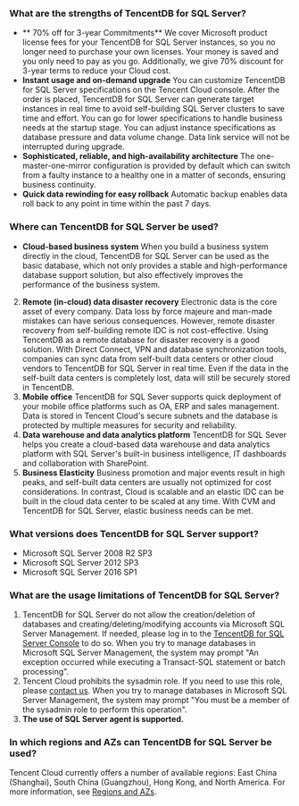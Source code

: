 ### What are the strengths of TencentDB for SQL Server?
- ** 70% off for 3-year Commitments**
We cover Microsoft product license fees for your TencentDB for SQL Server instances, so you no longer need to purchase your own licenses. Your money is saved and you only need to pay as you go. Additionally, we give 70% discount for 3-year terms to reduce your Cloud cost.
- **Instant usage and on-demand upgrade**
You can customize TencentDB for SQL Server specifications on the Tencent Cloud console. After the order is placed, TencentDB for SQL Server can generate target instances in real time to avoid self-building SQL Server clusters to save time and effort. You can go for lower specifications to handle business needs at the startup stage. You can adjust instance specifications as database pressure and data volume change. Data link service will not be interrupted during upgrade.
- **Sophisticated, reliable, and high-availability architecture**
The one-master-one-mirror configuration is provided by default which can switch from a faulty instance to a healthy one in a matter of seconds, ensuring business continuity.
- **Quick data rewinding for easy rollback**
Automatic backup enables data roll back to any point in time within the past 7 days.

### Where can TencentDB for SQL Server be used?
- **Cloud-based business system**
When you build a business system directly in the cloud, TencentDB for SQL Server can be used as the basic database, which not only provides a stable and high-performance database support solution, but also effectively improves the performance of the business system.
2. **Remote (in-cloud) data disaster recovery**
Electronic data is the core asset of every company. Data loss by force majeure and man-made mistakes can have serious consequences. However, remote disaster recovery from self-building remote IDC is not cost-effective. Using TencentDB as a remote database for disaster recovery is a good solution.
With Direct Connect, VPN and database synchronization tools, companies can sync data from self-built data centers or other cloud vendors to TencentDB for SQL Server in real time. Even if the data in the self-built data centers is completely lost, data will still be securely stored in TencentDB.
3. **Mobile office**
TencentDB for SQL Sever supports quick deployment of your mobile office platforms such as OA, ERP and sales management. Data is stored in Tencent Cloud's secure subnets and the database is protected by multiple measures for security and reliability.
4. **Data warehouse and data analytics platform**
TencentDB for SQL Sever helps you create a cloud-based data warehouse and data analytics platform with SQL Server's built-in business intelligence, IT dashboards and collaboration with SharePoint.
5. **Business Elasticity**
Business promotion and major events result in high peaks, and self-built data centers are usually not optimized for cost considerations. In contrast, Cloud is scalable and an elastic IDC can be built in the cloud data center to be scaled at any time. With CVM and TencentDB for SQL Server, elastic business needs can be met.

### What versions does TencentDB for SQL Server support?
- Microsoft SQL Server 2008 R2 SP3
- Microsoft SQL Server 2012 SP3
- Microsoft SQL Server 2016 SP1

### What are the usage limitations of TencentDB for SQL Server?
1. TencentDB for SQL Server do not allow the creation/deletion of databases and creating/deleting/modifying accounts via Microsoft SQL Server Management. If needed, please log in to the [TencentDB for SQL Server Console](https://console.cloud.tencent.com/sqlserver) to do so.
When you try to manage databases in Microsoft SQL Server Management, the system may prompt "An exception occurred while executing a Transact-SQL statement or batch processing".
2. Tencent Cloud prohibits the sysadmin role. If you need to use this role, please [contact us](https://cloud.tencent.com/about/connect).
When you try to manage databases in Microsoft SQL Server Management, the system may prompt "You must be a member of the sysadmin role to perform this operation".
3. **The use of SQL Server agent is supported.**

### In which regions and AZs can TencentDB for SQL Server be used?
Tencent Cloud currently offers a number of available regions: East China (Shanghai), South China (Guangzhou), Hong Kong, and North America. For more information, see [Regions and AZs](https://cloud.tencent.com/document/product/238/7520).
